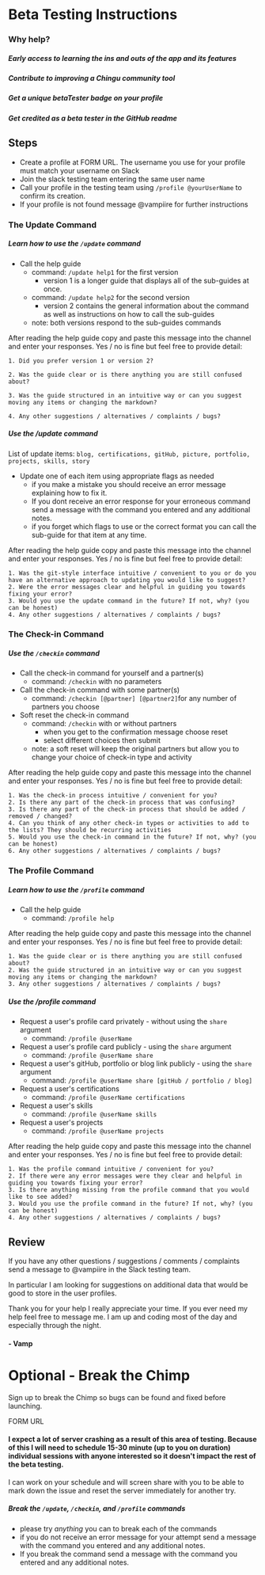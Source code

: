 # Beta Testing Instructions

### Why help?

##### Early access to learning the ins and outs of the app and its features

##### Contribute to improving a Chingu community tool

##### Get a unique betaTester badge on your profile

##### Get credited as a beta tester in the GitHub readme


## Steps
* Create a profile at FORM URL. The username you use for your profile must match your username on Slack
* Join the slack testing team entering the same user name
* Call your profile in the testing team using `/profile @yourUserName` to confirm its creation.
* If your profile is not found message @vampiire for further instructions

### The Update Command
##### Learn how to use the `/update` command

* Call the help guide
    * command: `/update help1` for the first version
        * version 1 is a longer guide that displays all of the sub-guides at once.
    * command: `/update help2` for the second version
        * version 2 contains the general information about the command as well as instructions on how to call the sub-guides
    * note: both versions respond to the sub-guides commands

After reading the help guide copy and paste this message into the channel and enter your responses. Yes / no is fine but feel free to provide detail:
```
1. Did you prefer version 1 or version 2?

2. Was the guide clear or is there anything you are still confused about?

3. Was the guide structured in an intuitive way or can you suggest moving any items or changing the markdown?

4. Any other suggestions / alternatives / complaints / bugs?
```

##### Use the /update command
List of update items: `blog, certifications, gitHub, picture, portfolio, projects, skills, story`
* Update one of each item using appropriate flags as needed
    * if you make a mistake you should receive an error message explaining how to fix it.
    * If you dont receive an error response for your erroneous command send a message with the command you entered and any additional notes.
    * if you forget which flags to use or the correct format you can call the sub-guide for that item at any time.

After reading the help guide copy and paste this message into the channel and enter your responses. Yes / no is fine but feel free to provide detail:
```
1. Was the git-style interface intuitive / convenient to you or do you have an alternative approach to updating you would like to suggest?
2. Were the error messages clear and helpful in guiding you towards fixing your error?
3. Would you use the update command in the future? If not, why? (you can be honest)
4. Any other suggestions / alternatives / complaints / bugs?
```

### The Check-in Command
##### Use the `/checkin` command

* Call the check-in command for yourself and a partner(s)
    * command: `/checkin` with no parameters
* Call the check-in command with some partner(s)
    * command: `/checkin [@partner] [@partner2]`for any number of partners you choose
* Soft reset the check-in command
    * command: `/checkin` with or without partners
        * when you get to the confirmation message choose reset
        * select different choices then submit
    * note: a soft reset will keep the original partners but allow you to change your choice of check-in type and activity

After reading the help guide copy and paste this message into the channel and enter your responses. Yes / no is fine but feel free to provide detail:
```
1. Was the check-in process intuitive / convenient for you?
2. Is there any part of the check-in process that was confusing?
3. Is there any part of the check-in process that should be added / removed / changed?
4. Can you think of any other check-in types or activities to add to the lists? They should be recurring activities
5. Would you use the check-in command in the future? If not, why? (you can be honest)
6. Any other suggestions / alternatives / complaints / bugs?
```

### The Profile Command
##### Learn how to use the `/profile` command
* Call the help guide
    * command: `/profile help`

After reading the help guide copy and paste this message into the channel and enter your responses. Yes / no is fine but feel free to provide detail:
```
1. Was the guide clear or is there anything you are still confused about?
2. Was the guide structured in an intuitive way or can you suggest moving any items or changing the markdown?
3. Any other suggestions / alternatives / complaints / bugs?
```

##### Use the /profile command
* Request a user's profile card privately - without using the `share` argument
    * command: `/profile @userName`
* Request a user's profile card publicly - using the `share` argument
    * command: `/profile @userName share`
* Request a user's gitHub, portfolio or blog link publicly - using the `share` argument
    * command: `/profile @userName share [gitHub / portfolio / blog]`
* Request a user's certifications
    * command: `/profile @userName certifications`
* Request a user's skills
    * command: `/profile @userName skills`
* Request a user's projects
    * command: `/profile @userName projects`

After reading the help guide copy and paste this message into the channel and enter your responses. Yes / no is fine but feel free to provide detail:
```
1. Was the profile command intuitive / convenient for you?
2. If there were any error messages were they clear and helpful in guiding you towards fixing your error?
3. Is there anything missing from the profile command that you would like to see added?
3. Would you use the profile command in the future? If not, why? (you can be honest)
4. Any other suggestions / alternatives / complaints / bugs?
```

## Review
If you have any other questions / suggestions / comments / complaints send a message to @vampiire in the Slack testing team.

In particular I am looking for suggestions on additional data that would be good to store in the user profiles.

Thank you for your help I really appreciate your time. If you ever need my help feel free to message me. I am up and coding most of the day and especially through the night.

#### \- Vamp


# Optional - Break the Chimp
Sign up to break the Chimp so bugs can be found and fixed before launching.

FORM URL

#### I expect a lot of server crashing as a result of this area of testing. Because of this I will need to schedule 15-30 minute (up to you on duration) individual sessions with anyone interested so it doesn't impact the rest of the beta testing.

I can work on your schedule and will screen share with you to be able to mark down the issue and reset the server immediately for another try.

##### Break the `/update`, `/checkin`, and `/profile` commands
* please try _anything_ you can to break each of the commands
* if you do not receive an error message for your attempt send a message with the command you entered and any additional notes.
* If you break the command send a message with the command you entered and any additional notes.






